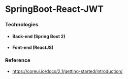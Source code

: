 # SpringBoot-React-JWT


### Technologies

- #### Back-end (Spring Boot 2) 

- #### Font-end (ReactJS) 

### Reference 

- https://coreui.io/docs/2.1/getting-started/introduction/